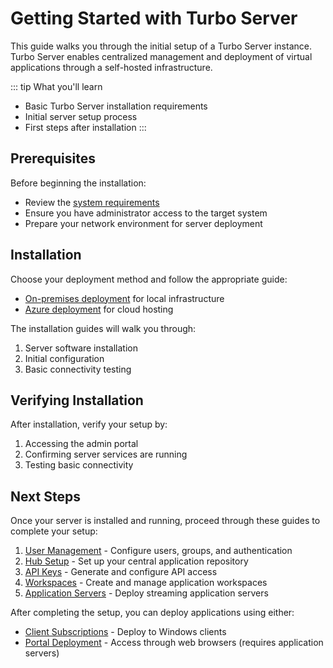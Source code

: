 # Getting Started with Turbo Server

This guide walks you through the initial setup of a Turbo Server instance. Turbo Server enables centralized management and deployment of virtual applications through a self-hosted infrastructure.

::: tip What you'll learn
- Basic Turbo Server installation requirements
- Initial server setup process
- First steps after installation
:::

## Prerequisites

Before beginning the installation:

- Review the [system requirements](/server/setup-and-deployment/prerequisites.md)
- Ensure you have administrator access to the target system
- Prepare your network environment for server deployment

## Installation

Choose your deployment method and follow the appropriate guide:

- [On-premises deployment](/server/setup-and-deployment/deploying-on-premises.md) for local infrastructure
- [Azure deployment](/server/setup-and-deployment/deploying-to-azure.md) for cloud hosting

The installation guides will walk you through:
1. Server software installation
2. Initial configuration
3. Basic connectivity testing

## Verifying Installation

After installation, verify your setup by:
1. Accessing the admin portal
2. Confirming server services are running
3. Testing basic connectivity

## Next Steps

Once your server is installed and running, proceed through these guides to complete your setup:

1. [User Management](user-setup.md) - Configure users, groups, and authentication
2. [Hub Setup](hub-setup.md) - Set up your central application repository
3. [API Keys](api-keys.md) - Generate and configure API access
4. [Workspaces](workspaces.md) - Create and manage application workspaces
5. [Application Servers](application-servers.md) - Deploy streaming application servers

After completing the setup, you can deploy applications using either:
- [Client Subscriptions](/guides/desktop-client/subscriptions.md) - Deploy to Windows clients
- [Portal Deployment](/guides/deploy-using-portal.md) - Access through web browsers (requires application servers)
